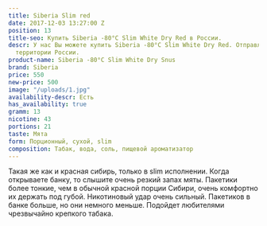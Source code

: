 ```yaml
---
title: Siberia Slim red
date: 2017-12-03 13:27:00 Z
position: 13
title-seo: Купить Siberia -80°C Slim White Dry Red в России.
descr: У нас Вы можете купить Siberia -80°C Slim White Dry Red. Отправляем по всей
  территории России.
product-name: Siberia -80°C Slim White Dry Snus
brand: Siberia
price: 550
new-price: 500
image: "/uploads/1.jpg"
availability-descr: Есть
has_availability: true
gramm: 13
nicotine: 43
portions: 21
taste: Мята
form: Порционный, сухой, slim
composition: Табак, вода, соль, пищевой ароматизатор
---
```


Такая же как и красная сибирь, только в slim исполнении. Когда открываете банку, то слышите очень резкий запах мяты.
Пакетики более тонкие, чем в обычной красной порции Сибири, очень комфортно их держать под губой.
Никотиновый удар очень сильный.
Пакетиков в банке больше, но они немного меньше.
Подойдет любителями чрезвычайно крепкого табака.